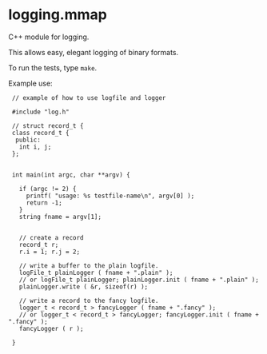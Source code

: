 logging.mmap
============

C++ module for logging.

This allows easy, elegant logging of binary formats. 

To run the tests, type `make`. 

Example use:

   
     // example of how to use logfile and logger
     
     #include "log.h"
     
     // struct record_t {
     class record_t {
      public:
       int i, j;
     };
     
     
     int main(int argc, char **argv) {
     
       if (argc != 2) {
         printf( "usage: %s testfile-name\n", argv[0] );
         return -1;
       }
       string fname = argv[1];
     
     
       // create a record
       record_t r;
       r.i = 1; r.j = 2;
     
       // write a buffer to the plain logfile.
       logFile_t plainLogger ( fname + ".plain" );
	   // or logFile_t plainLogger; plainLogger.init ( fname + ".plain" );
       plainLogger.write ( &r, sizeof(r) );
     
       // write a record to the fancy logfile.
       logger_t < record_t > fancyLogger ( fname + ".fancy" );
	   // or logger_t < record_t > fancyLogger; fancyLogger.init ( fname + ".fancy" );
       fancyLogger ( r );
     
     }

  
